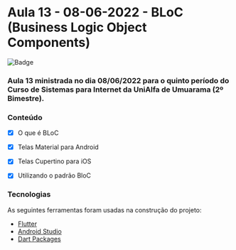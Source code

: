 # Aula 13 - 08-06-2022 - BLoC (Business Logic Object Components)

![Badge](https://img.shields.io/badge/Marcos%20Dias%20Vendramini-Flutter-blue)

### Aula 13 ministrada no dia 08/06/2022 para o quinto período do Curso de Sistemas para Internet da UniAlfa de Umuarama (2º Bimestre).

### Conteúdo

- [x] O que é BLoC
- [x] Telas Material para Android
- [x] Telas Cupertino para iOS
- [x] Utilizando o padrão BloC


### Tecnologias

As seguintes ferramentas foram usadas na construção do projeto:

- [Flutter](https://flutter.dev/)
- [Android Studio](https://developer.android.com/studio)
- [Dart Packages](https://pub.dev/)